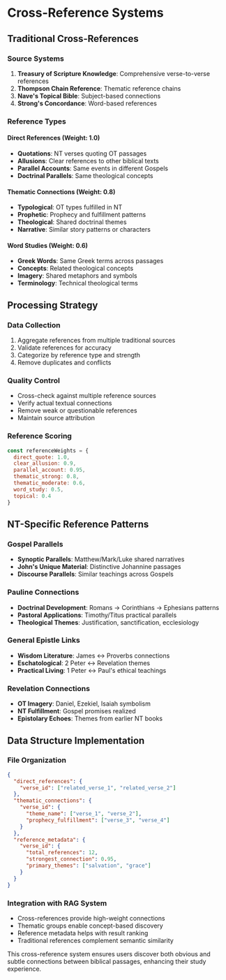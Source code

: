 # Cross-Reference Systems

## Traditional Cross-References

### Source Systems
1. **Treasury of Scripture Knowledge**: Comprehensive verse-to-verse references
2. **Thompson Chain Reference**: Thematic reference chains
3. **Nave's Topical Bible**: Subject-based connections
4. **Strong's Concordance**: Word-based references

### Reference Types

#### Direct References (Weight: 1.0)
- **Quotations**: NT verses quoting OT passages
- **Allusions**: Clear references to other biblical texts
- **Parallel Accounts**: Same events in different Gospels
- **Doctrinal Parallels**: Same theological concepts

#### Thematic Connections (Weight: 0.8)
- **Typological**: OT types fulfilled in NT
- **Prophetic**: Prophecy and fulfillment patterns
- **Theological**: Shared doctrinal themes
- **Narrative**: Similar story patterns or characters

#### Word Studies (Weight: 0.6)
- **Greek Words**: Same Greek terms across passages
- **Concepts**: Related theological concepts
- **Imagery**: Shared metaphors and symbols
- **Terminology**: Technical theological terms

## Processing Strategy

### Data Collection
1. Aggregate references from multiple traditional sources
2. Validate references for accuracy
3. Categorize by reference type and strength
4. Remove duplicates and conflicts

### Quality Control
- Cross-check against multiple reference sources
- Verify actual textual connections
- Remove weak or questionable references
- Maintain source attribution

### Reference Scoring
```javascript
const referenceWeights = {
  direct_quote: 1.0,
  clear_allusion: 0.9,
  parallel_account: 0.95,
  thematic_strong: 0.8,
  thematic_moderate: 0.6,
  word_study: 0.5,
  topical: 0.4
}
```

## NT-Specific Reference Patterns

### Gospel Parallels
- **Synoptic Parallels**: Matthew/Mark/Luke shared narratives
- **John's Unique Material**: Distinctive Johannine passages
- **Discourse Parallels**: Similar teachings across Gospels

### Pauline Connections
- **Doctrinal Development**: Romans → Corinthians → Ephesians patterns
- **Pastoral Applications**: Timothy/Titus practical parallels
- **Theological Themes**: Justification, sanctification, ecclesiology

### General Epistle Links
- **Wisdom Literature**: James ↔ Proverbs connections
- **Eschatological**: 2 Peter ↔ Revelation themes
- **Practical Living**: 1 Peter ↔ Paul's ethical teachings

### Revelation Connections
- **OT Imagery**: Daniel, Ezekiel, Isaiah symbolism
- **NT Fulfillment**: Gospel promises realized
- **Epistolary Echoes**: Themes from earlier NT books

## Data Structure Implementation

### File Organization
```json
{
  "direct_references": {
    "verse_id": ["related_verse_1", "related_verse_2"]
  },
  "thematic_connections": {
    "verse_id": {
      "theme_name": ["verse_1", "verse_2"],
      "prophecy_fulfillment": ["verse_3", "verse_4"]
    }
  },
  "reference_metadata": {
    "verse_id": {
      "total_references": 12,
      "strongest_connection": 0.95,
      "primary_themes": ["salvation", "grace"]
    }
  }
}
```

### Integration with RAG System
- Cross-references provide high-weight connections
- Thematic groups enable concept-based discovery
- Reference metadata helps with result ranking
- Traditional references complement semantic similarity

This cross-reference system ensures users discover both obvious and subtle connections between biblical passages, enhancing their study experience.